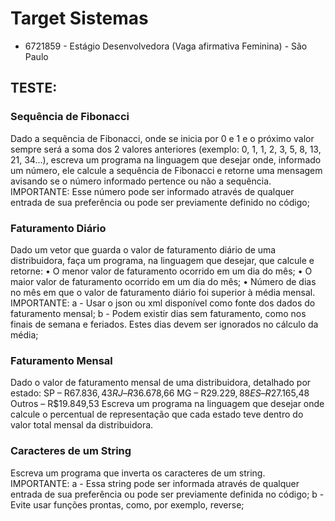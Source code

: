 # Target Sistemas
* 6721859 - Estágio Desenvolvedora (Vaga afirmativa Feminina) - São Paulo

## TESTE: 

### Sequência de Fibonacci
Dado a sequência de Fibonacci, onde se inicia por 0 e 1 e o próximo valor sempre será a soma dos 2 valores anteriores (exemplo: 0, 1, 1, 2, 3, 5, 8, 13, 21, 34...), escreva um programa na linguagem que desejar onde, informado um número, ele calcule a sequência de Fibonacci e retorne uma mensagem avisando se o número informado pertence ou não a sequência.  IMPORTANTE:  Esse número pode ser informado através de qualquer entrada de sua preferência ou pode ser previamente definido no código;   

### Faturamento Diário
Dado um vetor que guarda o valor de faturamento diário de uma distribuidora, faça um programa, na linguagem que desejar, que calcule e retorne: • O menor valor de faturamento ocorrido em um dia do mês; • O maior valor de faturamento ocorrido em um dia do mês; • Número de dias no mês em que o valor de faturamento diário foi superior à média mensal.  IMPORTANTE: 
a - Usar o json ou xml disponível como fonte dos dados do faturamento mensal; 
b - Podem existir dias sem faturamento, como nos finais de semana e feriados. Estes dias devem ser ignorados no cálculo da média;   


### Faturamento Mensal
Dado o valor de faturamento mensal de uma distribuidora, detalhado por estado:  SP – R$67.836,43 RJ – R$36.678,66 MG – R$29.229,88 ES – R$27.165,48 Outros – R$19.849,53  Escreva um programa na linguagem que desejar onde calcule o percentual de representação que cada estado teve dentro do valor total mensal da distribuidora.   


### Caracteres de um String
Escreva um programa que inverta os caracteres de um string.  
IMPORTANTE: 
a - Essa string pode ser informada através de qualquer entrada de sua preferência ou pode ser previamente definida no código; 
b - Evite usar funções prontas, como, por exemplo, reverse;